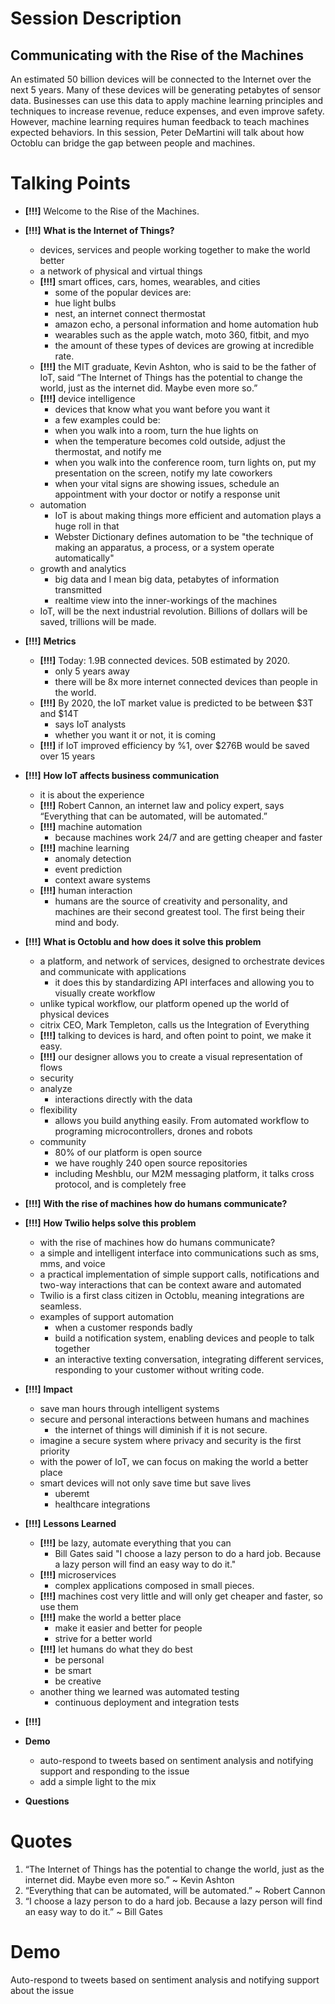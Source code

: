 # Session Description

## Communicating with the Rise of the Machines

An estimated 50 billion devices will be connected to the Internet over the next 5 years. Many of these devices will be generating petabytes of sensor data.  Businesses can use this data to apply machine learning principles and techniques to increase revenue, reduce expenses, and even improve safety. However, machine learning requires human feedback to teach machines expected behaviors. In this session, Peter DeMartini will talk about how Octoblu can bridge the gap between people and machines.

# Talking Points

- **[!!!]** Welcome to the Rise of the Machines.

- **[!!!]** **What is the Internet of Things?**
  - devices, services and people working together to make the world better
  - a network of physical and virtual things
  - **[!!!]** smart offices, cars, homes, wearables, and cities
    - some of the popular devices are:
    - hue light bulbs
    - nest, an internet connect thermostat
    - amazon echo, a personal information and home automation hub
    - wearables such as the apple watch, moto 360, fitbit, and myo
    - the amount of these types of devices are growing at incredible rate.
  - **[!!!]** the MIT graduate, Kevin Ashton, who is said to be the father of IoT, said “The Internet of Things has the potential to change the world, just as the internet did. Maybe even more so.”
  - **[!!!]** device intelligence
    - devices that know what you want before you want it
    - a few examples could be:
    - when you walk into a room, turn the hue lights on
    - when the temperature becomes cold outside, adjust the thermostat, and notify me
    - when you walk into the conference room, turn lights on, put my presentation on the screen, notify my late coworkers
    - when your vital signs are showing issues, schedule an appointment with your doctor or notify a response unit
  - automation
    - IoT is about making things more efficient and automation plays a huge roll in that
    - Webster Dictionary defines automation to be "the technique of making an apparatus, a process, or a system operate automatically"
  - growth and analytics
    - big data and I mean big data, petabytes of information transmitted
    - realtime view into the inner-workings of the machines
  - IoT, will be the next industrial revolution. Billions of dollars will be saved, trillions will be made.
- **[!!!]** **Metrics**
  - **[!!!]** Today: 1.9B connected devices. 50B estimated by 2020.
    - only 5 years away
    - there will be 8x more internet connected devices than people in the world.
  - **[!!!]** By 2020, the IoT market value is predicted to be between $3T and $14T
    - says IoT analysts
    - whether you want it or not, it is coming
  - **[!!!]** if IoT improved efficiency by %1, over $276B would be saved over 15 years
- **[!!!]** **How IoT affects business communication**
  - it is about the experience
  - **[!!!]** Robert Cannon, an internet law and policy expert, says “Everything that can be automated, will be automated.”
  - **[!!!]** machine automation
    - because machines work 24/7 and are getting cheaper and faster
  - **[!!!]** machine learning
    - anomaly detection
    - event prediction
    - context aware systems
  - **[!!!]** human interaction
    - humans are the source of creativity and personality, and machines are their second greatest tool. The first being their mind and body.
- **[!!!]** **What is Octoblu and how does it solve this problem**
  - a platform, and network of services, designed to orchestrate devices and communicate with applications
    - it does this by standardizing API interfaces and allowing you to visually create workflow
  - unlike typical workflow, our platform opened up the world of physical devices
  - citrix CEO, Mark Templeton, calls us the Integration of Everything
  - **[!!!]** talking to devices is hard, and often point to point, we make it easy.
  - **[!!!]** our designer allows you to create a visual representation of flows
  - security
  - analyze
    - interactions directly with the data
  - flexibility
    - allows you build anything easily. From automated workflow to programing microcontrollers, drones and robots
  - community
    - 80% of our platform is open source
    - we have roughly 240 open source repositories
    - including Meshblu, our M2M messaging platform, it talks cross protocol, and is completely free
- **[!!!]** **With the rise of machines how do humans communicate?**
- **[!!!]** **How Twilio helps solve this problem**
  - with the rise of machines how do humans communicate?
  - a simple and intelligent interface into communications such as sms, mms, and voice
  - a practical implementation of simple support calls, notifications and two-way interactions that can be context aware and automated
  - Twilio is a first class citizen in Octoblu, meaning integrations are seamless.
  - examples of support automation
    - when a customer responds badly
    - build a notification system, enabling devices and people to talk together
    - an interactive texting conversation, integrating different services, responding to your customer without writing code.
- **[!!!]** **Impact**
  - save man hours through intelligent systems
  - secure and personal interactions between humans and machines
    - the internet of things will diminish if it is not secure.
  - imagine a secure system where privacy and security is the first priority
  - with the power of IoT, we can focus on making the world a better place
  - smart devices will not only save time but save lives
    - uberemt
    - healthcare integrations
- **[!!!]** **Lessons Learned**
  - **[!!!]** be lazy, automate everything that you can
    - Bill Gates said "I choose a lazy person to do a hard job. Because a lazy person will find an easy way to do it."
  - **[!!!]** microservices
    - complex applications composed in small pieces.
  - **[!!!]** machines cost very little and will only get cheaper and faster, so use them
  - **[!!!]** make the world a better place
    - make it easier and better for people
    - strive for a better world
  - **[!!!]** let humans do what they do best
    - be personal
    - be smart
    - be creative
  - another thing we learned was automated testing
    - continuous deployment and integration tests
- **[!!!]**
- **Demo**
  - auto-respond to tweets based on sentiment analysis and notifying support and responding to the issue
  - add a simple light to the mix
- **Questions**

# Quotes

1. “The Internet of Things has the potential to change the world, just as the internet did. Maybe even more so.” ~ Kevin Ashton
2. “Everything that can be automated, will be automated.” ~ Robert Cannon
3. “I choose a lazy person to do a hard job. Because a lazy person will find an easy way to do it.” ~ Bill Gates

# Demo

Auto-respond to tweets based on sentiment analysis and notifying support about the issue
